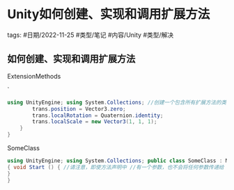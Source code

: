 # Unity如何创建、实现和调用扩展方法




tags: #日期/2022-11-25 #类型/笔记 #内容/Unity #类型/解决 



## 如何创建、实现和调用扩展方法

ExtensionMethods

`

```C#
using UnityEngine; using System.Collections; //创建一个包含所有扩展方法的类 //是很常见的做法。此类必须是静态类。 public static class ExtensionMethods { //扩展方法即使像普通方法一样使用， //也必须声明为静态。请注意，第一个 //参数具有“this”关键字，后跟一个 Transform //变量。此变量表示扩展方法会成为 //哪个类的一部分。 public static void ResetTransformation(this Transform trans) {
        trans.position = Vector3.zero;
        trans.localRotation = Quaternion.identity;
        trans.localScale = new Vector3(1, 1, 1);
    }
}
```




SomeClass


```C#
using UnityEngine; using System.Collections; public class SomeClass : MonoBehaviour 
{ void Start () { //请注意，即使方法声明中 //有一个参数，也不会将任何参数传递给 //此扩展方法。调用此方法的 //Transform 对象会自动作为 //第一个参数传入。 transform.ResetTransformation();
}
}
```


